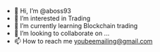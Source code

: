 - 👋 Hi, I’m @aboss93
- 👀 I’m interested in Trading
- 🌱 I’m currently learning Blockchain trading
- 💞️ I’m looking to collaborate on ...
- 📫 How to reach me youbeemailing@gmail.com

<!---
aboss93/aboss93 is a ✨ special ✨ repository because its `README.md` (this file) appears on your GitHub profile.
You can click the Preview link to take a look at your changes.
--->
